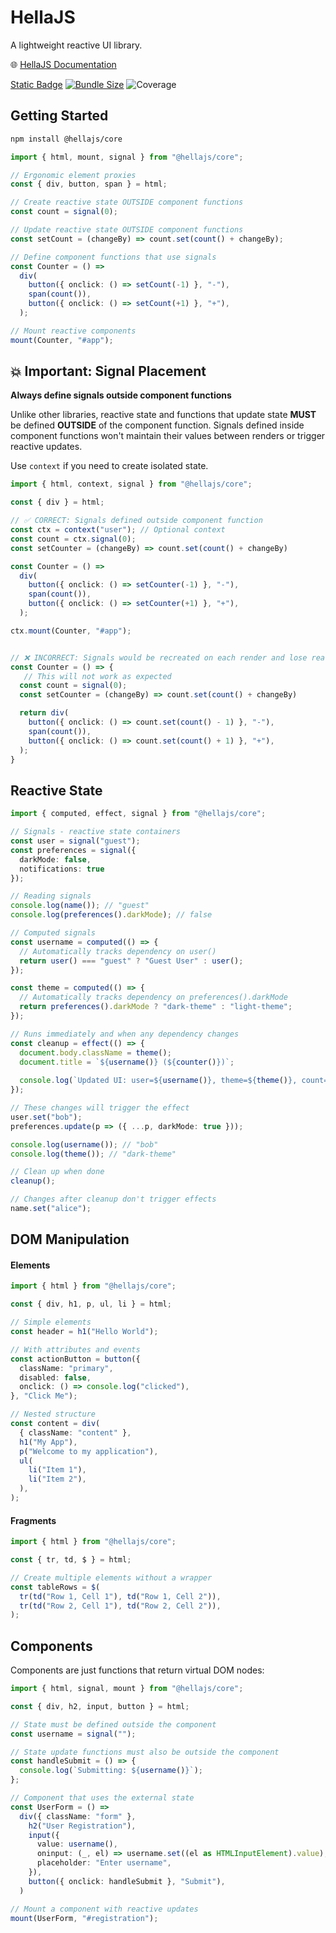 # HellaJS

A lightweight reactive UI library.

🌐 [HellaJS Documentation](https://hellajs.github.io/hellajs/)

[Static Badge](https://img.shields.io/badge/status-experimental-orange.svg)
[![Bundle Size](https://img.shields.io/bundlephobia/minzip/@hellajs/core)](https://bundlephobia.com/package/@hellajs/core)
![Coverage](https://img.shields.io/endpoint?url=https://gist.githubusercontent.com/omilli/6df7884e21572b4910c2f21edb658e56/raw/hellajs-coverage.json)

## Getting Started

```bash
npm install @hellajs/core
```

```typescript
import { html, mount, signal } from "@hellajs/core";

// Ergonomic element proxies
const { div, button, span } = html;

// Create reactive state OUTSIDE component functions
const count = signal(0);

// Update reactive state OUTSIDE component functions
const setCount = (changeBy) => count.set(count() + changeBy);

// Define component functions that use signals
const Counter = () =>
  div(
    button({ onclick: () => setCount(-1) }, "-"),
    span(count()),
    button({ onclick: () => setCount(+1) }, "+"),
  );

// Mount reactive components
mount(Counter, "#app");
```

## 💥 Important: Signal Placement

**Always define signals outside component functions**

Unlike other libraries, reactive state and functions that update state **MUST** be defined **OUTSIDE** of the component function.
Signals defined inside component functions won't maintain their values between renders or trigger reactive updates.

Use `context` if you need to create isolated state.

```typescript
import { html, context, signal } from "@hellajs/core";

const { div } = html;

// ✅ CORRECT: Signals defined outside component function
const ctx = context("user"); // Optional context
const count = ctx.signal(0);
const setCounter = (changeBy) => count.set(count() + changeBy)

const Counter = () =>
  div(
    button({ onclick: () => setCounter(-1) }, "-"),
    span(count()),
    button({ onclick: () => setCounter(+1) }, "+"),
  );

ctx.mount(Counter, "#app");


// ❌ INCORRECT: Signals would be recreated on each render and lose reactivity
const Counter = () => {
   // This will not work as expected
  const count = signal(0);
  const setCounter = (changeBy) => count.set(count() + changeBy)

  return div(
    button({ onclick: () => count.set(count() - 1) }, "-"),
    span(count()),
    button({ onclick: () => count.set(count() + 1) }, "+"),
  );
}
```

## Reactive State

```typescript
import { computed, effect, signal } from "@hellajs/core";

// Signals - reactive state containers
const user = signal("guest");
const preferences = signal({ 
  darkMode: false,
  notifications: true 
});

// Reading signals
console.log(name()); // "guest"
console.log(preferences().darkMode); // false

// Computed signals
const username = computed(() => {
  // Automatically tracks dependency on user()
  return user() === "guest" ? "Guest User" : user();
});

const theme = computed(() => {
  // Automatically tracks dependency on preferences().darkMode
  return preferences().darkMode ? "dark-theme" : "light-theme";
});

// Runs immediately and when any dependency changes
const cleanup = effect(() => {
  document.body.className = theme();
  document.title = `${username()} (${counter()})`;
  
  console.log(`Updated UI: user=${username()}, theme=${theme()}, count=${counter()}`);
});

// These changes will trigger the effect
user.set("bob");
preferences.update(p => ({ ...p, darkMode: true })); 

console.log(username()); // "bob"
console.log(theme()); // "dark-theme"

// Clean up when done
cleanup();

// Changes after cleanup don't trigger effects
name.set("alice");
```

## DOM Manipulation

#### Elements

```typescript
import { html } from "@hellajs/core";

const { div, h1, p, ul, li } = html;

// Simple elements
const header = h1("Hello World");

// With attributes and events
const actionButton = button({
  className: "primary",
  disabled: false,
  onclick: () => console.log("clicked"),
}, "Click Me");

// Nested structure
const content = div(
  { className: "content" },
  h1("My App"),
  p("Welcome to my application"),
  ul(
    li("Item 1"),
    li("Item 2"),
  ),
);
```

#### Fragments

```typescript
import { html } from "@hellajs/core";

const { tr, td, $ } = html;

// Create multiple elements without a wrapper
const tableRows = $(
  tr(td("Row 1, Cell 1"), td("Row 1, Cell 2")),
  tr(td("Row 2, Cell 1"), td("Row 2, Cell 2")),
);
```

## Components

Components are just functions that return virtual DOM nodes:

```typescript
import { html, signal, mount } from "@hellajs/core";

const { div, h2, input, button } = html;

// State must be defined outside the component
const username = signal("");

// State update functions must also be outside the component
const handleSubmit = () => {
  console.log(`Submitting: ${username()}`);
};

// Component that uses the external state
const UserForm = () =>
  div({ className: "form" },
    h2("User Registration"),
    input({
      value: username(),
      oninput: (_, el) => username.set((el as HTMLInputElement).value),
      placeholder: "Enter username",
    }),
    button({ onclick: handleSubmit }, "Submit"),
  )

// Mount a component with reactive updates
mount(UserForm, "#registration");
```
